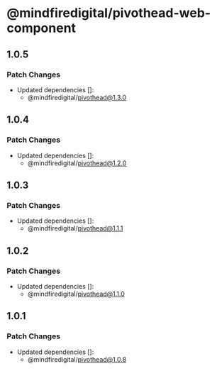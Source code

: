 # @mindfiredigital/pivothead-web-component

## 1.0.5

### Patch Changes

- Updated dependencies []:
  - @mindfiredigital/pivothead@1.3.0

## 1.0.4

### Patch Changes

- Updated dependencies []:
  - @mindfiredigital/pivothead@1.2.0

## 1.0.3

### Patch Changes

- Updated dependencies []:
  - @mindfiredigital/pivothead@1.1.1

## 1.0.2

### Patch Changes

- Updated dependencies []:
  - @mindfiredigital/pivothead@1.1.0

## 1.0.1

### Patch Changes

- Updated dependencies []:
  - @mindfiredigital/pivothead@1.0.8
